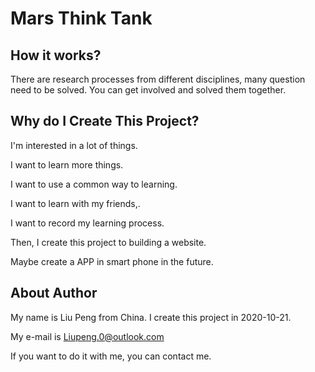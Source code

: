 # Mars Think Tank

## How it works?

There are research processes from different disciplines, many question need to be solved. You can get involved and solved them together.

## Why do I Create This Project?

I'm interested in a lot of things.

I want to learn more things.

I want to use a common way to learning. 

I want to learn with my friends,.

I want to record my learning process.

Then, I create this project to building a website.

 Maybe create a APP in smart phone in the future.

## About Author

My name is Liu Peng from China. I create this project in 2020-10-21.

My e-mail is Liupeng.0@outlook.com

If you want to do it with me, you can contact me.

 